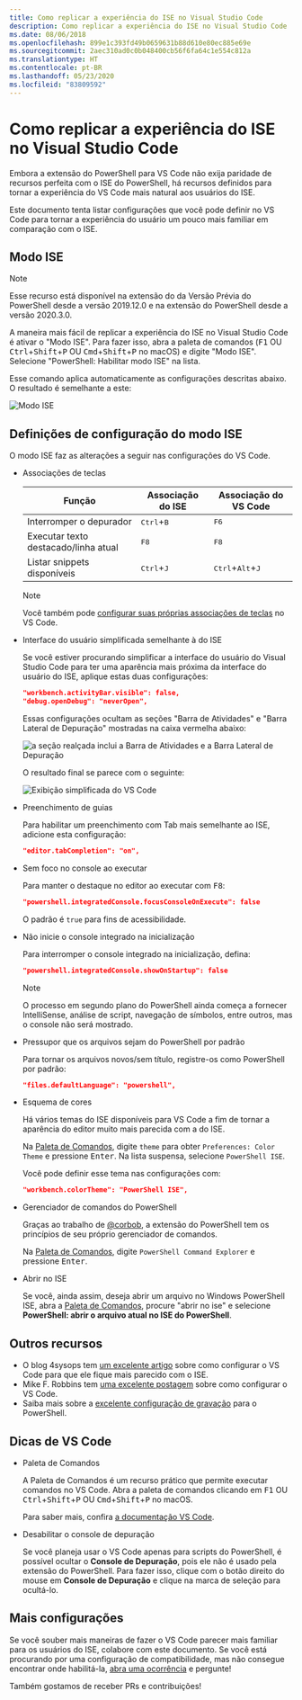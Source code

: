 ```yaml
---
title: Como replicar a experiência do ISE no Visual Studio Code
description: Como replicar a experiência do ISE no Visual Studio Code
ms.date: 08/06/2018
ms.openlocfilehash: 899e1c393fd49b0659631b88d610e80ec885e69e
ms.sourcegitcommit: 2aec310ad0c0b048400cb56f6fa64c1e554c812a
ms.translationtype: HT
ms.contentlocale: pt-BR
ms.lasthandoff: 05/23/2020
ms.locfileid: "83809592"
---
```

# <a name="how-to-replicate-the-ise-experience-in-visual-studio-code"></a>Como replicar a experiência do ISE no Visual Studio Code

Embora a extensão do PowerShell para VS Code não exija paridade de recursos perfeita com o ISE do PowerShell, há recursos definidos para tornar a experiência do VS Code mais natural aos usuários do ISE.

Este documento tenta listar configurações que você pode definir no VS Code para tornar a experiência do usuário um pouco mais familiar em comparação com o ISE.

## <a name="ise-mode"></a>Modo ISE

> [!NOTE]
> Esse recurso está disponível na extensão do da Versão Prévia do PowerShell desde a versão 2019.12.0 e na extensão do PowerShell desde a versão 2020.3.0.

A maneira mais fácil de replicar a experiência do ISE no Visual Studio Code é ativar o "Modo ISE".
Para fazer isso, abra a paleta de comandos (<kbd>F1</kbd> OU <kbd>Ctrl</kbd>+<kbd>Shift</kbd>+<kbd>P</kbd> OU <kbd>Cmd</kbd>+<kbd>Shift</kbd>+<kbd>P</kbd> no macOS) e digite "Modo ISE". Selecione "PowerShell: Habilitar modo ISE" na lista.

Esse comando aplica automaticamente as configurações descritas abaixo. O resultado é semelhante a este:

![Modo ISE](media/How-To-Replicate-the-ISE-Experience-In-VSCode/3-ise-mode.png)

## <a name="ise-mode-configuration-settings"></a>Definições de configuração do modo ISE

O modo ISE faz as alterações a seguir nas configurações do VS Code.

- Associações de teclas

  |               Função                |         Associação do ISE          |              Associação do VS Code                |
  | ------------------------------------- | ---------------------------- | ------------------------------------------- |
  | Interromper o depurador          | <kbd>Ctrl</kbd>+<kbd>B</kbd> | <kbd>F6</kbd>                               |
  | Executar texto destacado/linha atual | <kbd>F8</kbd>                | <kbd>F8</kbd>                               |
  | Listar snippets disponíveis               | <kbd>Ctrl</kbd>+<kbd>J</kbd> | <kbd>Ctrl</kbd>+<kbd>Alt</kbd>+<kbd>J</kbd> |

  > [!NOTE]
  > Você também pode [configurar suas próprias associações de teclas](https://code.visualstudio.com/docs/getstarted/keybindings#_custom-keybindings-for-refactorings) no VS Code.

- Interface do usuário simplificada semelhante à do ISE

  Se você estiver procurando simplificar a interface do usuário do Visual Studio Code para ter uma aparência mais próxima da interface do usuário do ISE, aplique estas duas configurações:

  ```json
  "workbench.activityBar.visible": false,
  "debug.openDebug": "neverOpen",
  ```

  Essas configurações ocultam as seções "Barra de Atividades" e "Barra Lateral de Depuração" mostradas na caixa vermelha abaixo:

  ![a seção realçada inclui a Barra de Atividades e a Barra Lateral de Depuração](media/How-To-Replicate-the-ISE-Experience-In-VSCode/1-highlighted-sidebar.png)

  O resultado final se parece com o seguinte:

  ![Exibição simplificada do VS Code](media/How-To-Replicate-the-ISE-Experience-In-VSCode/2-simplified-ui.png)

- Preenchimento de guias

  Para habilitar um preenchimento com Tab mais semelhante ao ISE, adicione esta configuração:

  ```json
  "editor.tabCompletion": "on",
  ```

- Sem foco no console ao executar

  Para manter o destaque no editor ao executar com <kbd>F8</kbd>:

  ```json
  "powershell.integratedConsole.focusConsoleOnExecute": false
  ```

  O padrão é `true` para fins de acessibilidade.

- Não inicie o console integrado na inicialização

  Para interromper o console integrado na inicialização, defina:

  ```json
  "powershell.integratedConsole.showOnStartup": false
  ```

  > [!NOTE]
  > O processo em segundo plano do PowerShell ainda começa a fornecer IntelliSense, análise de script, navegação de símbolos, entre outros, mas o console não será mostrado.

- Pressupor que os arquivos sejam do PowerShell por padrão

  Para tornar os arquivos novos/sem título, registre-os como PowerShell por padrão:

  ```json
  "files.defaultLanguage": "powershell",
  ```

- Esquema de cores

  Há vários temas do ISE disponíveis para VS Code a fim de tornar a aparência do editor muito mais parecida com a do ISE.

  Na [Paleta de Comandos][], digite `theme` para obter `Preferences: Color Theme` e pressione <kbd>Enter</kbd>. Na lista suspensa, selecione `PowerShell ISE`.

  Você pode definir esse tema nas configurações com:

  ```json
  "workbench.colorTheme": "PowerShell ISE",
  ```

- Gerenciador de comandos do PowerShell

  Graças ao trabalho de [@corbob](https://github.com/corbob), a extensão do PowerShell tem os princípios de seu próprio gerenciador de comandos.

  Na [Paleta de Comandos][], digite `PowerShell Command Explorer` e pressione <kbd>Enter</kbd>.

- Abrir no ISE

  Se você, ainda assim, deseja abrir um arquivo no Windows PowerShell ISE, abra a [Paleta de Comandos][], procure "abrir no ise" e selecione **PowerShell: abrir o arquivo atual no ISE do PowerShell**.

## <a name="other-resources"></a>Outros recursos

- O blog 4sysops tem [um excelente artigo][4sysops] sobre como configurar o VS Code para que ele fique mais parecido com o ISE.
- Mike F. Robbins tem [uma excelente postagem][mikefrobbins] sobre como configurar o VS Code.
- Saiba mais sobre a [excelente configuração de gravação][learnpwsh] para o PowerShell.

## <a name="vs-code-tips"></a>Dicas de VS Code

- Paleta de Comandos

  A Paleta de Comandos é um recurso prático que permite executar comandos no VS Code. Abra a paleta de comandos clicando em <kbd>F1</kbd> OU <kbd>Ctrl</kbd>+<kbd>Shift</kbd>+<kbd>P</kbd> OU <kbd>Cmd</kbd>+<kbd>Shift</kbd>+<kbd>P</kbd> no macOS.

  Para saber mais, confira [a documentação VS Code][vsc-docs].

- Desabilitar o console de depuração

  Se você planeja usar o VS Code apenas para scripts do PowerShell, é possível ocultar o **Console de Depuração**, pois ele não é usado pela extensão do PowerShell. Para fazer isso, clique com o botão direito do mouse em **Console de Depuração** e clique na marca de seleção para ocultá-lo.

## <a name="more-settings"></a>Mais configurações

Se você souber mais maneiras de fazer o VS Code parecer mais familiar para os usuários do ISE, colabore com este documento. Se você está procurando por uma configuração de compatibilidade, mas não consegue encontrar onde habilitá-la, [abra uma ocorrência][] e pergunte!

Também gostamos de receber PRs e contribuições!

<!-- link references -->
[vsc-docs]: https://code.visualstudio.com/docs/getstarted/userinterface#_command-palette
[Paleta de comandos]: #vs-code-tips
[abra uma ocorrência]: https://github.com/PowerShell/VSCode-powershell/issues/new/choose

[4sysops]: https://4sysops.com/archives/make-visual-studio-code-look-and-behave-like-powershell-ise/
[mikefrobbins]: https://mikefrobbins.com/2017/08/24/how-to-install-visual-studio-code-and-configure-it-as-a-replacement-for-the-powershell-ise/
[learnpwsh]: https://www.learnpwsh.com/setup-vs-code-for-powershell/
